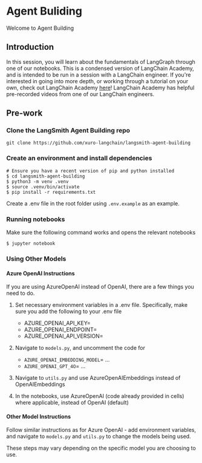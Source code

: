 # Agent Buliding

Welcome to Agent Building

## Introduction
In this session, you will learn about the fundamentals of LangGraph through one of our notebooks. This is a condensed version of LangChain Academy, and is intended to be run in a session with a LangChain engineer. If you're interested in going into more depth, or working through a tutorial on your own, check out LangChain Academy [here](https://academy.langchain.com/courses/intro-to-langgraph)! LangChain Academy has helpful pre-recorded videos from one of our LangChain engineers.

## Pre-work

### Clone the LangSmith Agent Building repo
```
git clone https://github.com/xuro-langchain/langsmith-agent-building
```

### Create an environment and install dependencies  
```
# Ensure you have a recent version of pip and python installed
$ cd langsmith-agent-building
$ python3 -m venv .venv
$ source .venv/bin/activate
$ pip install -r requirements.txt
```

 Create a .env file in the root folder using ```.env.example``` as an example.

### Running notebooks
Make sure the following command works and opens the relevant notebooks
```
$ jupyter notebook
```

### Using Other Models

#### Azure OpenAI Instructions

If you are using AzureOpenAI instead of OpenAI, there are a few things you need to do.

1. Set necessary environment variables in a .env file. Specifically, make sure you add the following to your .env file
    - AZURE_OPENAI_API_KEY=
    - AZURE_OPENAI_ENDPOINT=
    - AZURE_OPENAI_API_VERSION=

2. Navigate to `models.py`, and uncomment the code for 
    - `AZURE_OPENAI_EMBEDDING_MODEL`= ...
    - `AZURE_OPENAI_GPT_4O`= ...

3. Navigate to `utils.py` and use AzureOpenAIEmbeddings instead of OpenAIEmbeddings

4. In the notebooks, use AzureOpenAI (code already provided in cells) where applicable, instead of OpenAI (default)

#### Other Model Instructions

Follow similar instructions as for Azure OpenAI - add environment variables, and navigate to `models.py` and `utils.py` to change the models being used.

These steps may vary depending on the specific model you are choosing to use.